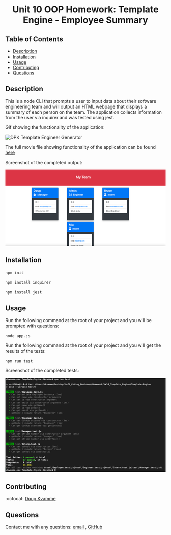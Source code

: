 <h1 align="center">Unit 10 OOP Homework: Template Engine - Employee Summary</h1>

## Table of Contents

- [Description](#description)
- [Installation](#installation)
- [Usage](#usage)
- [Contributing](#contributing)
- [Questions](#questions)

## Description

This is a node CLI that prompts a user to input data about their software engineering team and will output an HTML webpage that displays a summary of each person on the team.  The application collects information from the user via inquirer and was tested using jest.

Gif showing the functionality of the application:

![DPK Template Engineer Generator](./src/te.gif)

The full movie file showing functionality of the application can be found [here](./src/te.mp4)

Screenshot of the completed output:

![DPK completed output](./src/sample.png)

## Installation

`npm init`

`npm install inquirer`

`npm install jest`


## Usage

Run the following command at the root of your project and you will be prompted with questions:

`node app.js`

Run the following command at the root of your project and you will get the results of the tests:

`npm run test`

Screenshot of the completed tests:

![DPK completed tests](./src/test.png)

## Contributing

:octocat: [Doug Kvamme](https://github.com/kvadou)

## Questions

Contact me with any questions: [email](mailto:dougkvamme@gmail.com) , [GitHub](https://github.com/kvadou)<br />
